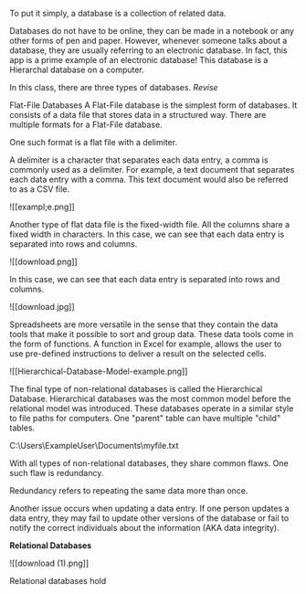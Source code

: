 To put it simply, a database is a collection of related data. 

Databases do not have to be online, they can be made in a notebook or any other forms of pen and paper. However, whenever someone talks about a database, they are usually referring to an electronic database. In fact, this app is a prime example of an electronic database! This database is a Hierarchal database on a computer. 

In this class, there are three types of databases. *Revise*

Flat-File Databases
A Flat-File database is the simplest form of databases. It consists of a data file that stores data in a structured way. There are multiple formats for a Flat-File database. 

One such format is a flat file with a delimiter. 

A delimiter is a character that separates each data entry, a comma is commonly used as a delimiter. For example, a text document that separates each data entry with a comma. This text document would also be referred to as a CSV file. 

![[exampl;e.png]]

Another type of flat data file is the fixed-width file. All the columns share a fixed width in characters. In this case, we can see that each data entry is separated into rows and columns. 

![[download.png]]

In this case, we can see that each data entry is separated into rows and columns. 

![[download.jpg]]

Spreadsheets are more versatile in the sense that they contain the data tools that make it possible to sort and group data. These data tools come in the form of functions. A function in Excel for example, allows the user to use pre-defined instructions to deliver a result on the selected cells. 
  
![[Hierarchical-Database-Model-example.png]]

The final type of non-relational databases is called the Hierarchical Database. Hierarchical databases was the most common model before the relational model was introduced. These databases operate in a similar style to file paths for computers. One "parent" table can have multiple "child" tables. 

C:\\Users\\ExampleUser\\Documents\\myfile.txt

With all types of non-relational databases, they share common flaws. One such flaw is redundancy. 

Redundancy refers to repeating the same data more than once. 

Another issue occurs when updating a data entry. If one person updates a data entry, they may fail to update other versions of the database or fail to notify the correct individuals about the information (AKA data integrity).

**Relational Databases**


![[download (1).png]]

Relational databases hold 
